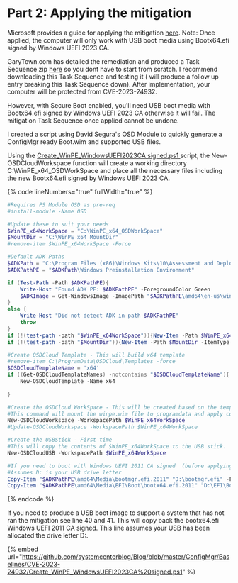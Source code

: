 # Part 2: Applying the mitigation

Microsoft provides a guide for applying the mitigation [here](https://support.microsoft.com/en-gb/topic/kb5025885-how-to-manage-the-windows-boot-manager-revocations-for-secure-boot-changes-associated-with-cve-2023-24932-41a975df-beb2-40c1-99a3-b3ff139f832d). Note: Once applied, the computer will only work with USB boot media using Bootx64.efi signed by Windows UEFI 2023 CA.

GaryTown.com has detailed the remediation and produced a Task Sequence zip [here](https://garytown.com/configmgr-task-sequence-kb5025885-how-to-manage-the-windows-boot-manager-revocations-for-secure-boot-changes-associated-with-cve-2023-24932) so you dont have to start from scratch. I recommend downloading this Task Sequence and testing it ( will produce a follow up entry breaking this Task Sequence down). After implementation, your computer will be protected from CVE-2023-24932.

However, with Secure Boot enabled, you'll need USB boot media with Bootx64.efi signed by Windows UEFI 2023 CA otherwise it will fail. The mitigation Task Sequence once applied cannot be undone.

&#x20;I created a script using David Segura's OSD Module to quickly generate a ConfigMgr ready Boot.wim and supported USB files.

Using the [Create\_WinPE\_WindowsUEFI2023CA signed.ps1 ](../../ConfigMgr/Baselines/CVE-2023-24932/Create\_WinPE\_WindowsUEFI2023CA%20signed.ps1)script, the New-OSDCloudWorkspace function will create a working directory C:\WinPE\_x64\_OSDWorkSpace and place all the necessary files including the new Bootx64.efi signed by Windows UEFI 2023 CA.

{% code lineNumbers="true" fullWidth="true" %}
```powershell
#Requires PS Module OSD as pre-req
#install-module -Name OSD

#Update these to suit your needs
$WinPE_x64WorkSpace = "C:\WinPE_x64_OSDWorkSpace"
$MountDir = "C:\WinPE_x64_MountDir"
#remove-item $WinPE_x64WorkSpace -Force

#Default ADK Paths
$ADKPath = "C:\Program Files (x86)\Windows Kits\10\Assessment and Deployment Kit"
$ADKPathPE = "$ADKPath\Windows Preinstallation Environment"

if (Test-Path -Path $ADKPathPE){
    Write-Host "Found ADK PE: $ADKPathPE" -ForegroundColor Green
    $ADKImage = Get-WindowsImage -ImagePath "$ADKPathPE\amd64\en-us\winpe.wim" -Index 1
}
else {
    Write-Host "Did not detect ADK in path $ADKPathPE"
    throw
}
if (!(test-path -path "$WinPE_x64WorkSpace")){New-Item -Path $WinPE_x64WorkSpace -ItemType Directory | Out-Null}
if (!(test-path -path "$MountDir")){New-Item -Path $MountDir -ItemType Directory | Out-Null}

#Create OSDCloud Template - This will build x64 template
#remove-item C:\ProgramData\OSDCloud\Templates -force
$OSDCloudTemplateName = 'x64'
if ((Get-OSDCloudTemplateNames) -notcontains "$OSDCloudTemplateName"){
    New-OSDCloudTemplate -Name x64 
    
}

#Create the OSDCloud WorkSpace - This will be created based on the template
#This command will mount the winpe.wim file to programdata and apply component cabs. When finished it will copy to directory $WinPE_x64WorkSpace called boot.wim
New-OSDCloudWorkspace -WorkspacePath $WinPE_x64WorkSpace
#Update-OSDCloudWorkspace -WorkspacePath $WinPE_x64WorkSpace

#Create the USBStick - First time
#This will copy the contents of $WinPE_x64WorkSpace to the USB stick.  If you followed the UpdateADK.ps1 script the boot stick will be Windows UEFI 2023 CA signed
New-OSDCloudUSB -WorkspacePath $WinPE_x64WorkSpace

#If you need to boot with Windows UEFI 2011 CA signed  (before applying the Remediation) change the bootx64.efi file back to the 2011 signed file. The UpdateADK.ps1 backed this file up. 
#Assumes D: is your USB drive letter
Copy-Item "$ADKPathPE\amd64\Media\bootmgr.efi.2011" "D:\bootmgr.efi" -Force -Verbose
Copy-Item "$ADKPathPE\amd64\Media\EFI\Boot\bootx64.efi.2011" "D:\EFI\Boot\bootx64.efi" -Force -Verbose
```
{% endcode %}

If you need to produce a USB boot image to support a system that has not ran the mitigation see line 40 and 41. This will copy back the bootx64.efi Windows UEFI 2011 CA signed.  This line assumes your USB has been allocated the drive letter D:.

{% embed url="https://github.com/systemcenterblog/Blog/blob/master/ConfigMgr/Baselines/CVE-2023-24932/Create_WinPE_WindowsUEFI2023CA%20signed.ps1" %}
